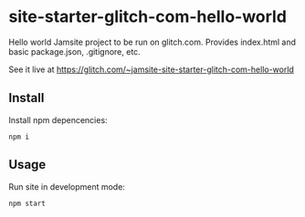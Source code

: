 # site-starter-glitch-com-hello-world

Hello world Jamsite project to be run on glitch.com. Provides index.html and basic package.json, .gitignore, etc.

See it live at https://glitch.com/~jamsite-site-starter-glitch-com-hello-world

## Install

Install npm depencencies:

`npm i`

## Usage

Run site in development mode:

`npm start`
